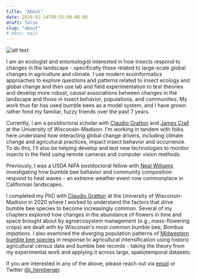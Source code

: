 ```yaml
---
title: "About"
date: 2020-02-14T09:55:09-08:00
draft: false
slug: "about"
# menu: main
---
```


![alt text](/images/arbjeremy.png "Jeremy searches for bumble bees to photograph on purple flowers in the University of Wisconsin arboretum")

I am an ecologist and entomologist interested in how insects respond to changes in the landscape - specifically those related to large-scale global changes in agriculture and climate. I use modern ecoinformatics approaches to explore questions and patterns related to insect ecology and global change and then use lab and field experimentation to test theories and develop more robust, causal associations between changes in the landscape and those in insect behavior, populations, and communities. My work thus far has used bumble bees as a model system, and I have grown rather fond my familiar, fuzzy friends over the past 7 years.

Currently, I am a postdoctoral scholar with [Claudio Gratton](https://gratton.entomology.wisc.edu "Gratton Lab Website") and [James Crall](https://www.crall-lab.com) at the University of Wisconsin-Madison. I'm working in tandem with folks here understand how interacting global change drivers, including climate change and agricutural practices, impact insect behavior and occurrence. To do this, I'll also be helping develop and test new technologies to monitor insects in the field using remote cameras and computer vision methods.

Previously, I was a USDA NIFA postdoctoral fellow with [Neal Williams](https://williamslab.ucdavis.edu/ "Williams Lab Website") investigating how bumble bee behavior and community composition respond to heat waves - an extreme weather event now commonplace in Californian landscapes. 

I completed my PhD with [Claudio Gratton](https://gratton.entomology.wisc.edu "Gratton Lab Website") at the University of Wisconsin-Madison in 2020 where I worked to understand the factors that drive bumble bee species to become increasingly common. Several of my chapters explored how changes in the abundance of flowers in time and space brought about by agroecosystem management (e.g., mass-flowering crops) are dealt with by Wisconsin's most common bumble bee, _Bombus impatiens_. I also examined the diverging population patterns of [Midwestern bumble bee species](https://www.wisconsinbumblebees.com "Wisconsin Bumble Bee Guide") in response to agricultural intensification using historic agricultural census data and bumble bee records - taking the theory from my experimental work and applying it across large, spatiotemporal datasets.

If you are interested in any of the above, please reach out via [email](mailto:j.hemberger.wisc@gmail.com) or Twitter [@j_hemberger](https://twitter.com/j_hemberger "Jeremy's Twitter Handle").